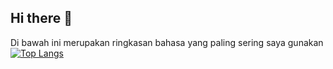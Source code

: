 ## Hi there 👋

Di bawah ini merupakan ringkasan bahasa yang paling sering saya gunakan </br>
[![Top Langs](https://github-readme-stats.vercel.app/api/top-langs/?username=syahbarudin&layout=pie&theme=dracula)](https://github.com/anuraghazra/github-readme-stats)


<!--
**syahbarudin/syahbarudin** is a ✨ _special_ ✨ repository because its `README.md` (this file) appears on your GitHub profile.

Here are some ideas to get you started:

- 🔭 I’m currently working on ...
- 🌱 I’m currently learning ...
- 👯 I’m looking to collaborate on ...
- 🤔 I’m looking for help with ...
- 💬 Ask me about ...
- 📫 How to reach me: ...
- 😄 Pronouns: ...
- ⚡ Fun fact: ...
-->

